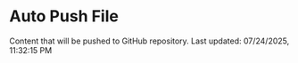 # Auto Push File

Content that will be pushed to GitHub repository.
Last updated: 07/24/2025, 11:32:15 PM
